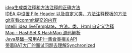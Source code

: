 [idea生成类注释和方法注释的正确方法](https://blog.csdn.net/qq_34581118/article/details/78409782)
<br />
[IDEA 中设置 File Header 以及自定义类、方法注释模板的方法](https://blog.csdn.net/HeatDeath/article/details/79181653)
<br />
[git查看commit提交的内容 ](https://www.cnblogs.com/sk-3/p/13973225.html)
<br />
[Intellij idea liveTemplate，方法，类，Html 自定义注释](https://blog.51cto.com/fuyuan2016/1774745)
<br />
[Map - HashSet & HashMap 源码解析](https://www.pdai.tech/md/java/collection/java-map-HashMap&HashSet.html)
<br />
[Java基础--常用API--集合类相关API ](https://www.cnblogs.com/l-y-h/p/11001112.html#_label1_0)
<br />
[带着BAT大厂的面试问题去理解Synchronized](https://www.pdai.tech/md/java/thread/java-thread-x-key-synchronized.html#%E5%B8%A6%E7%9D%80bat%E5%A4%A7%E5%8E%82%E7%9A%84%E9%9D%A2%E8%AF%95%E9%97%AE%E9%A2%98%E5%8E%BB%E7%90%86%E8%A7%A3synchronized)


